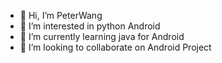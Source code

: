- 👋 Hi, I’m PeterWang
- 👀 I’m interested in python Android
- 🌱 I’m currently learning java for Android
- 💞️ I’m looking to collaborate on Android Project

<!---
YiWang1231/YiWang1231 is a ✨ special ✨ repository because its `README.md` (this file) appears on your GitHub profile.
You can click the Preview link to take a look at your changes.
--->
